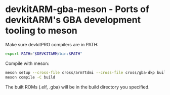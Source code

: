 # devkitARM-gba-meson - Ports of devkitARM's GBA development tooling to meson

Make sure devkitPRO compilers are in PATH:

```sh
export PATH="$DEVKITARM/bin:$PATH"
```

Compile with meson:

```sh
meson setup --cross-file cross/arm7tdmi --cross-file cross/gba-dkp build
meson compile -C build
```

The built ROMs (.elf, .gba) will be in the build directory you specified.
